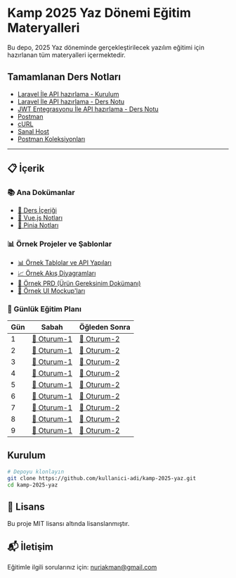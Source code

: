 # Kamp 2025 Yaz Dönemi Eğitim Materyalleri

Bu depo, 2025 Yaz döneminde gerçekleştirilecek yazılım eğitimi için hazırlanan tüm materyalleri içermektedir.

## Tamamlanan Ders Notları

- [Laravel İle API hazırlama - Kurulum](./laravel-API-notlar/KURULUM.md)
- [Laravel İle API hazırlama - Ders Notu](./laravel-API-notlar/DERS-NOTU.md)
- [JWT Entegrasyonu İle API hazırlama - Ders Notu](./laravel-API-notlar/DERS-NOTU-JWT.md)
- [Postman](./laravel-API-notlar/POSTMAN.md)
- [cURL](./laravel-API-notlar/CURL.md)
- [Sanal Host](./laravel-API-notlar/apache-virtual-host.md)
- [Postman Koleksiyonları](./laravel-API-notlar/collection-aciklamalar.md)

---

## 📋 İçerik

### 📚 Ana Dokümanlar

- [📝 Ders İçeriği](./ders-icerigi.md)
- [💚 Vue.js Notları](./vuejs/README.md)
- [🍍 Pinia Notları](./pinia/README.md)

### 📊 Örnek Projeler ve Şablonlar

- [📊 Örnek Tablolar ve API Yapıları](ornek-tablolar-api.md)
- [📈 Örnek Akış Diyagramları](ornek-akis-diagramlari.md)
- [📑 Örnek PRD (Ürün Gereksinim Dokümanı)](ornek-prd.md)
- [🎨 Örnek UI Mockup'ları](ornek-ui-mockup.md)

### 📅 Günlük Eğitim Planı

| Gün | Sabah                             | Öğleden Sonra                             |
| --- | --------------------------------- | ----------------------------------------- |
| 1   | [🌅 Oturum-1](plan/gun1-sabah.md) | [🌇 Oturum-2](plan/gun1-ogleden-sonra.md) |
| 2   | [🌅 Oturum-1](plan/gun2-sabah.md) | [🌇 Oturum-2](plan/gun2-ogleden-sonra.md) |
| 3   | [🌅 Oturum-1](plan/gun3-sabah.md) | [🌇 Oturum-2](plan/gun3-ogleden-sonra.md) |
| 4   | [🌅 Oturum-1](plan/gun4-sabah.md) | [🌇 Oturum-2](plan/gun4-ogleden-sonra.md) |
| 5   | [🌅 Oturum-1](plan/gun5-sabah.md) | [🌇 Oturum-2](plan/gun5-ogleden-sonra.md) |
| 6   | [🌅 Oturum-1](plan/gun6-sabah.md) | [🌇 Oturum-2](plan/gun6-ogleden-sonra.md) |
| 7   | [🌅 Oturum-1](plan/gun7-sabah.md) | [🌇 Oturum-2](plan/gun7-ogleden-sonra.md) |
| 8   | [🌅 Oturum-1](plan/gun8-sabah.md) | [🌇 Oturum-2](plan/gun8-ogleden-sonra.md) |
| 9   | [🌅 Oturum-1](plan/gun9-sabah.md) | [🌇 Oturum-2](plan/gun9-ogleden-sonra.md) |

## Kurulum

```bash
# Depoyu klonlayın
git clone https://github.com/kullanici-adi/kamp-2025-yaz.git
cd kamp-2025-yaz
```

## 📄 Lisans

Bu proje MIT lisansı altında lisanslanmıştır.

## 📬 İletişim

Eğitimle ilgili sorularınız için: [nuriakman@gmail.com](mailto:nuriakman@gmail.com)
